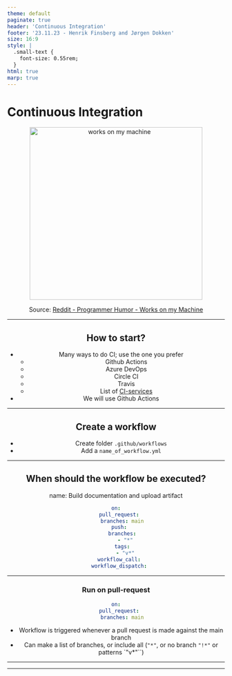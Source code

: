 ```yaml
---
theme: default
paginate: true
header: 'Continuous Integration'
footer: '23.11.23 - Henrik Finsberg and Jørgen Dokken'
size: 16:9
style: |
  .small-text {
    font-size: 0.55rem;
  }
html: true
marp: true
---
```



<!-- As your research evolves from ideas into code, you would like to ensure that the code can be used by others.
To ensure quality, consistency and reproducibility of your research, -->

# Continuous Integration
<center><img src="https://i.redd.it/6u77tkmyaomz.jpg" alt="works on my machine" class="bg-primary" width="400px">

Source: [Reddit - Programmer Humor - Works on my Machine](https://www.reddit.com/r/ProgrammerHumor/comments/70we66/it_works_on_my_machine/)

---

## How to start?

* Many ways to do CI; use the one you prefer
  - Github Actions
  - Azure DevOps
  - Circle CI
  - Travis
  - List of [CI-services](https://github.com/ligurio/awesome-ci)
* We will use Github Actions

---

## Create a workflow

* Create folder `.github/workflows`
* Add a `name_of_workflow.yml`

---

## When should the workflow be executed?

name: Build documentation and upload artifact
```yaml
on:
  pull_request:
    branches: main
  push:
    branches:
      - "*"
    tags:
      - "v*"
  workflow_call:
  workflow_dispatch:
```

---

### Run on pull-request
```yaml
on:
  pull_request:
    branches: main
```
* Workflow is triggered whenever a pull request is made against the main branch
* Can make a list of branches, or include all (`"*"`, or no branch `"!*"` or patterns `"v*"``)

---


---
